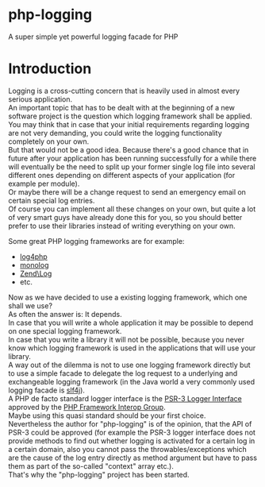 # php-logging

A super simple yet powerful logging facade for PHP

# Introduction

Logging is a cross-cutting concern that is heavily used in almost every
serious application.<br>
An important topic that has to be dealt with at the beginning of a new software
project is the question which logging framework shall be applied.<br>
You may think that in case that your initial requirements regarding logging
are not very demanding, you could write the logging functionality completely
on your own.<br>
But that would not be a good idea. Because there's a good chance that in future
after your application  has been running successfully for a while there will
eventually be the need to split up your former single log file into several
different ones depending on different aspects of your application
(for example per module).<br>
Or maybe there will be a change request to send an emergency email on certain
special log entries.<br>
Of course you can implement all these changes on your own, but quite a lot of
very smart guys have already done this for you, so you should better prefer
to use their libraries instead of writing everything on your own.<br>

Some great PHP logging frameworks are for example:

* [log4php](https://logging.apache.org/log4php)
* [monolog](https://github.com/Seldaek/monolog)
* [Zend\Log](http://framework.zend.com/manual/current/en/modules/zend.log.overview.html)
* etc.

Now as we have decided to use a existing logging framework, which one shall we
use?<br>
As often the answer is: It depends.<br>
In case that you will write a whole application it may be possible to depend
on one special logging framework.<br>
In case that you write a library it will not be possible, because you never know
which logging framework is used in the applications that will use your
library.<br>
A way out of the dilemma is not to use one logging framework directly but to use
a simple facade to delegate the log request to a underlying and exchangeable
logging framework (in the Java world a very commonly used logging facade is
[slf4j](http://www.slf4j.org)).<br>
A PHP de facto standard logger interface is the
[PSR-3 Logger Interface](https://github.com/php-fig/fig-standards/blob/master/accepted/PSR-3-logger-interface.md)
approved by the [PHP Framework Interop Group](https://en.wikipedia.org/wiki/PHP_Standard_Recommendation).<br>
Maybe using this quasi standard should be your first choice.<br>
Nevertheless the author for "php-logging" is of the opinion, that the API of
PSR-3 could be approved (for example the PSR-3 logger interface does not
provide methods to find out whether logging is activated for a certain log
in a certain domain, also you cannot pass the throwables/exceptions which
are the cause of the log entry directly as method argument but have to pass
them as part of the so-called "context" array etc.).<br>
That's why the "php-logging" project has been started.
